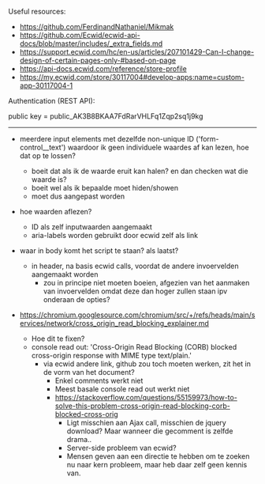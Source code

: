 Useful resources:

- https://github.com/FerdinandNathaniel/Mikmak
- https://github.com/Ecwid/ecwid-api-docs/blob/master/includes/_extra_fields.md
- https://support.ecwid.com/hc/en-us/articles/207101429-Can-I-change-design-of-certain-pages-only-#based-on-page
- https://api-docs.ecwid.com/reference/store-profile
- https://my.ecwid.com/store/30117004#develop-apps:name=custom-app-30117004-1

Authentication (REST API):
<!-- public key is for reading access, only we need for now -->
public key = public_AK3B8BKAA7FdRarVHLFq1Zqp2sq1j9kg

<!-- private key is for modifying access, perhaps needed for linking made input fields to output, or does ecwid do this automatically? -->

___

- meerdere input elements met dezelfde non-unique ID ('form-control__text') waardoor ik geen individuele waardes af kan lezen, hoe dat op te lossen?
  - boeit dat als ik de waarde eruit kan halen? en dan checken wat die waarde is?
  - boeit wel als ik bepaalde moet hiden/showen
  - moet dus aangepast worden

- hoe waarden aflezen?
  - ID als zelf inputwaarden aangemaakt
  - aria-labels worden gebruikt door ecwid zelf als link

- waar in body komt het script te staan? als laatst?
  - in header, na basis ecwid calls, voordat de andere invoervelden aangemaakt worden
    - zou in principe niet moeten boeien, afgezien van het aanmaken van invoervelden omdat deze dan hoger zullen staan ipv onderaan de opties?

- https://chromium.googlesource.com/chromium/src/+/refs/heads/main/services/network/cross_origin_read_blocking_explainer.md
  - Hoe dit te fixen?
  - console read out: 'Cross-Origin Read Blocking (CORB) blocked cross-origin response with MIME type text/plain.'
    - via ecwid andere link, github zou toch moeten werken, zit het in de vorm van het document?
      - Enkel comments werkt niet
      - Meest basale console read out werkt niet
      - https://stackoverflow.com/questions/55159973/how-to-solve-this-problem-cross-origin-read-blocking-corb-blocked-cross-orig
        - Ligt misschien aan Ajax call, misschien de jquery download? Maar wanneer die gecomment is zelfde drama..
        - Server-side probleem van ecwid?
        - Mensen geven aan een directie te hebben om te zoeken nu naar kern probleem, maar heb daar zelf geen kennis van.
